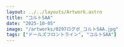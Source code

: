 ```yaml
---
layout: ../../layouts/Artwork.astro
title: "コルトSAA"
date: "2025-10-05"
image: "/artworks/0297ログボ_コルトSAA.jpg"
tags: ["ドールズフロントライン", "コルトSAA"]
---
```


